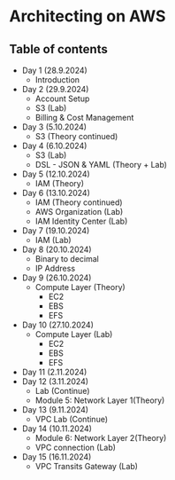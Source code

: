 # Architecting on AWS

## Table of contents

- Day 1 (28.9.2024)
  - Introduction
- Day 2 (29.9.2024)
  - Account Setup
  - S3 (Lab)
  - Billing & Cost Management
- Day 3 (5.10.2024)
  - S3 (Theory continued)
- Day 4 (6.10.2024)
  - S3 (Lab)
  - DSL - JSON & YAML (Theory + Lab)
- Day 5 (12.10.2024)
  - IAM (Theory)
- Day 6 (13.10.2024)
  - IAM (Theory continued)
  - AWS Organization (Lab)
  - IAM Identity Center (Lab)
- Day 7 (19.10.2024)
  - IAM (Lab)
- Day 8 (20.10.2024)
  - Binary to decimal
  - IP Address
- Day 9 (26.10.2024)
  - Compute Layer (Theory)
    - EC2
    - EBS
    - EFS
- Day 10 (27.10.2024)
  - Compute Layer (Lab)
    - EC2
    - EBS
    - EFS
- Day 11 (2.11.2024)
- Day 12 (3.11.2024)
  - Lab (Continue)
  - Module 5: Network Layer 1(Theory)
- Day 13 (9.11.2024)
  - VPC Lab (Continue)
- Day 14 (10.11.2024)
  - Module 6: Network Layer 2(Theory)
  - VPC connection (Lab)
- Day 15 (16.11.2024)
  - VPC Transits Gateway (Lab)
